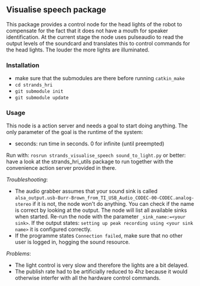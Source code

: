 ## Visualise speech package

This package provides a control node for the head lights of the robot to compensate for the fact that it does not have a 
mouth for speaker identification. At the current stage the node uses pulseaudio to read the output levels of the 
soundcard and translates this to control commands for the head lights. The louder the more lights are illuminated.

### Installation
* make sure that the submodules are there before running `catkin_make`
 * `cd strands_hri`
 * `git submodule init`
 * `git submodule update`

### Usage
This node is a action server and needs a goal to start doing anything. The only parameter of the goal is the runtime of 
the system:
* seconds: run time in seconds. 0 for infinite (until preempted)

Run with: `rosrun strands_visualise_speech sound_to_light.py`
or better: have a look at the strands_hri_utils package to run together with the convenience action server provided in 
there.

_Troubleshooting_:
* The audio grabber assumes that your sound sink is called `alsa_output.usb-Burr-Brown_from_TI_USB_Audio_CODEC-00-CODEC.analog-stereo` 
if it is not, the node won't do anything. You can check if the name is correct by looking at the output. The node will 
list all available sinks when started. Re-run the node with the parameter `_sink_name:=<your sink>`. If the output states: 
`setting up peak recording using <your sink name>` it is configured correctly.
* If the programme states `Connection failed`, make sure that no other user is logged in, hogging the sound resource.

_Problems_:
* The light control is very slow and therefore the lights are a bit delayed.
* The publish rate had to be artificially reduced to 4hz because it would otherwise interfer with all the hardware 
control commands.

